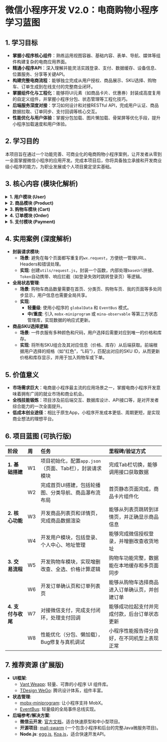  
# 微信小程序开发 V2.0：电商购物小程序学习蓝图

## 1. 学习目标

- **掌握小程序核心组件**：熟练运用视图容器、基础内容、表单、导航、媒体等组件构建复杂的电商应用界面。
- **精通小程序API**：深入理解并能灵活实践登录、支付、数据缓存、设备信息、位置服务、分享等关键API。
- **构建完整电商流程**：能够独立完成从用户授权、商品展示、SKU选择、购物车、订单生成到在线支付的完整商业闭环。
- **掌握组件化与工程化**：能够将UI元素（如商品卡片、优惠券）封装成高度复用的自定义组件，并掌握小程序分包、状态管理等工程化技巧。
- **后端服务深度对接**：学习如何设计和对接RESTful API，完成用户认证、商品数据拉取、订单同步、支付回调等核心交互。
- **性能优化与用户体验**：掌握分包加载、图片懒加载、骨架屏等优化手段，提升小程序加载速度和用户体验。

## 2. 学习目的

本项目旨在通过一个功能完善、可商业化的电商购物小程序案例，让开发者从零到一全面掌握微信小程序的应用开发。完成本项目后，你将具备独立承接和开发商业级小程序的能力，为职业发展或个人项目奠定坚实基础。

## 3. 核心内容 (模块化解析)

<details>
<summary><b>1. 用户模块 (User)</b></summary>

- **功能**: 微信授权登录、手机号快捷登录、用户信息管理（昵称、头像）、收货地址管理（增删改查、默认地址）。
- **核心API**: `wx.login`, `wx.getUserProfile`, `getPhoneNumber` (button open-type), `wx.setStorageSync` (保存Token)。
- **数据结构**: `User { userId, openId, nickName, avatarUrl, token }`, `Address { addressId, userName, phone, region, detail, isDefault }`。
</details>

<details>
<summary><b>2. 商品模块 (Product)</b></summary>

- **功能**: 商品列表（支持分类筛选、综合排序、价格排序）、商品详情页（轮播图、价格、规格SKU选择、图文详情）、商品搜索。
- **核心组件**: `swiper`, `scroll-view`, `rich-text`。
- **数据结构**: `Product { productId, name, images, price, stock, detail, categoryId }`, `Sku { skuId, productId, spec, price, stock }`。
</details>

<details>
<summary><b>3. 购物车模块 (Cart)</b></summary>

- **功能**: 添加商品至购物车、列表展示、修改商品数量、单选/全选、合计价格、删除商品、下单结算。
- **技术要点**: 购物车数据通常需要全局状态管理，以便在多个页面间同步。
- **数据结构**: `CartItem { cartId, productId, quantity, isSelected, ...productInfo }`。
</details>

<details>
<summary><b>4. 订单模块 (Order)</b></summary>

- **功能**: 创建订单、订单列表（待付款、待发货、待收货、已完成）、订单详情、取消订单、查看物流。
- **技术要点**: 涉及多表关联（用户、订单、订单商品、地址），是后端的重点。
- **数据结构**: `Order { orderId, orderSn, userId, address, totalPrice, status, createTime }`, `OrderItem { orderId, productId, quantity, price }`。
</details>

<details>
<summary><b>5. 支付模块 (Payment)</b></summary>

- **功能**: 拉起微信支付，完成付款。
- **核心API**: `wx.requestPayment`。
- **流程**: 用户点击支付 -> 小程序将订单信息传给后端 -> 后端调用微信统一下单API生成预支付交易单 -> 后端将预支付信息返回给小程序 -> 小程序调用`wx.requestPayment`拉起支付。
</details>

## 4. 实用案例 (深度解析)

- **封装请求模块**:
  - **场景**: 避免在每个页面都写重复的`wx.request`，方便统一管理URL、Headers和错误处理。
  - **实现**: 创建`utils/request.js`，封装一个函数，内部处理`baseUrl`拼接、`Token`自动携带、响应拦截（如登录失效时跳转登录页）等逻辑。
- **全局状态管理**:
  - **场景**: 购物车商品数量需要在首页、分类页、购物车页、我的页面等多处同步显示，用户信息也需要全局共享。
  - **实现**:
    - **轻量级**: 使用小程序的 `globalData` 和 `EventBus` 模式。
    - **中/重度**: 引入 `mobx-miniprogram` 或 `mina-observable` 等第三方状态管理库，实现数据的响应式更新。
- **商品SKU选择逻辑**:
  - **场景**: 一件衣服有多种颜色和尺码，用户选择后需要对应到唯一的价格和库存。
  - **实现**: 将所有SKU组合及其对应信息（价格、库存）从后端获取。前端根据用户选择的规格（如“红色”，“L码”），匹配出对应的SKU ID，从而更新价格和库存显示，并用于加入购物车或下单。

## 5. 价值意义

- **市场需求巨大**：电商是小程序最主流的应用场景之一，掌握电商小程序开发意味着拥有广阔的就业市场和商业机会。
- **全栈技能锻炼**：项目涉及前后端交互、数据库设计、API接口等，是对开发者综合能力的一次全面提升。
- **低成本创业途径**：相比于原生App，小程序开发成本更低、周期更短，是实现商业想法的理想平台。

## 6. 项目蓝图 (可执行版)

| 阶段 | 周 | 任务 | 里程碑/验证方式 |
| :--- | :-- | :--- | :--- |
| **1. 基础搭建** | W1 | 项目初始化，配置`app.json`（页面、Tab栏），封装请求模块 | 完成Tab栏切换，能够调用接口获取数据 |
| | W2 | 完成首页UI搭建，包括轮播图、分类导航、商品瀑布流布局 | 首页静态页面完成，商品卡片组件化 |
| **2. 核心功能** | W3 | 开发商品列表页和详情页，完成商品数据渲染 | 能够从列表页跳转到详情页，并正确显示商品信息 |
| | W4 | 开发用户模块，包括登录、个人中心、地址管理 | 能够完成微信授权登录，并增删改查收货地址 |
| **3. 交易流程** | W5 | 开发购物车模块，实现增删改查、全选、价格计算逻辑 | 购物车功能完整，数据能在本地缓存和多页面同步 |
| | W6 | 开发订单确认页和订单列表页 | 能够从购物车选择商品进入订单确认页，并创建订单 |
| **4. 支付与收尾** | W7 | 对接微信支付，完成支付闭环，处理支付回调 | 能够成功拉起支付并完成付款，后台订单状态更新 |
| | W8 | 性能优化（分包、懒加载），Bug修复与真机调试 | 小程序性能报告得分良好，在不同机型上表现正常 |

## 7. 推荐资源 (扩展版)

- **UI框架**:
  - [Vant Weapp](https://vant-contrib.gitee.io/vant-weapp/): 轻量、可靠的小程序 UI 组件库。
  - [TDesign WeGo](https://tdesign.tencent.com/miniprogram/): 腾讯设计体系，组件丰富。
- **状态管理**:
  - [mobx-miniprogram](https://github.com/wechat-miniprogram/mobx-miniprogram): 让小程序支持 MobX。
  - [EventBus](https://github.com/krasimir/EventBus): 轻量级的全局事件总线实现。
- **后端参考/解决方案**:
  - **微信云开发**: [官方文档](https://developers.weixin.qq.com/miniprogram/dev/wxcloud/basis/getting-started.html)，适合快速原型和中小型项目。
  - **开源项目**: [mall-swarm](https://github.com/macrozheng/mall-swarm) (一个包含小程序和后台的完整Java微服务项目)。
  - **Node.js**: [egg.js](https://www.eggjs.org/zh-CN), [Koa.js](https://koajs.com/)，适合快速开发API。
